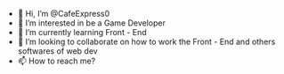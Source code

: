 - 👋 Hi, I’m @CafeExpress0
- 👀 I’m interested in be a Game Developer
- 🌱 I’m currently learning Front - End
- 💞️ I’m looking to collaborate on how to work the Front - End and others softwares of web dev
- 📫 How to reach me? 

<!---
CafeExpress0/CafeExpress0 is a ✨ special ✨ repository because its `README.md` (this file) appears on your GitHub profile.
You can click the Preview link to take a look at your changes.
--->
